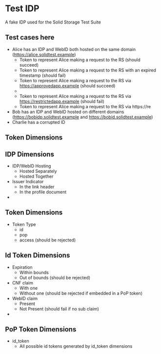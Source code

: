 # Test IDP

A fake IDP used for the Solid Storage Test Suite

## Test cases here

 - Alice has an IDP and WebID both hosted on the same domain (https://alice.solidtest.example)
    - Token to represent Alice making a request to the RS (should succeed)
    - Token to represent Alice making a request to the RS with an expired timestamp (should fail)
    - Token to represent Alice making a request to the RS via https://approvedapp.example (should succeed)
    - 
    - Token to represent Alice making a request to the RS via https://restrictedapp.example (should fail)
    - Token to represent Alice making a request to the RS via https://re
 - Bob has an IDP and WebID hosted on different domains (https://bobidp.solidtest.example and https://bobid.solidtest.example)
 - Charlie has a corrupted ID


## Token Dimensions

## IDP Dimensions

 - IDP/WebID Hosting
    - Hosted Separately
    - Hosted Together
 - Issuer Indicator
    - In the link header
    - In the profile document
 - 

## Token Dimensions
 - Token Type
    - id
    - pop
    - access (should be rejected)

## Id Token Dimensions
 - Expiration
    - Within bounds
    - Out of bounds (should be rejected)
 - CNF claim
    - With one
    - Without one (should be rejected if embedded in a PoP token)
 - WebID claim
    - Present
    - Not Present (should fail if no sub claim)
 - 

## PoP Token Dimensions
 - id_token
   - All possible id tokens generated by id_token dimensions
